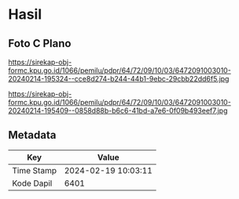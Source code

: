 # Hasil

## Foto C Plano

https://sirekap-obj-formc.kpu.go.id/1066/pemilu/pdpr/64/72/09/10/03/6472091003010-20240214-195324--cce8d274-b244-44b1-9ebc-29cbb22dd6f5.jpg

https://sirekap-obj-formc.kpu.go.id/1066/pemilu/pdpr/64/72/09/10/03/6472091003010-20240214-195409--0858d88b-b6c6-41bd-a7e6-0f09b493eef7.jpg


## Metadata

| Key        | Value               |
| ---------- | ------------------- |
| Time Stamp | 2024-02-19 10:03:11 |
| Kode Dapil | 6401                |



